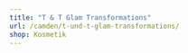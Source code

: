 ```yaml
---
title: "T & T Glam Transformations"
url: /camden/t-und-t-glam-transformations/
shop: Kosmetik
---
```

